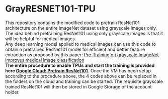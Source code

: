 # GrayRESNET101-TPU
This repository contains the modified code to pretrain ResNet101 architecture on the entire ImageNet dataset using grayscale images only.
The idea behind pretraining ResNet101 using only grayscale images is that it will be helpful for medical images. <br/>
Any deep learning model applied to medical images can use this code to obtain a pretrained ResNet101 model for efficient and better feature extraction as proposed by this paper: [Pre-Training on grayscale ImageNet improves medical image classification](http://openaccess.thecvf.com/content_ECCVW_2018/papers/11134/Xie_Pre-training_on_Grayscale_ImageNet_Improves_Medical_Image_Classification_ECCVW_2018_paper.pdf)
<br/>
**The entire procedure to enable TPUs and start the training is provided here [Google Cloud: Pretrain ResNet101](https://cloud.google.com/tpu/docs/tutorials/resnet).** Once the VM has been setup according to the procedure above, the 4 codes above can be replaced in the folders on the cloud and training can be started. The requisite grayscale trained ResNet101 will then be stored in Google Storage of the account holder.

